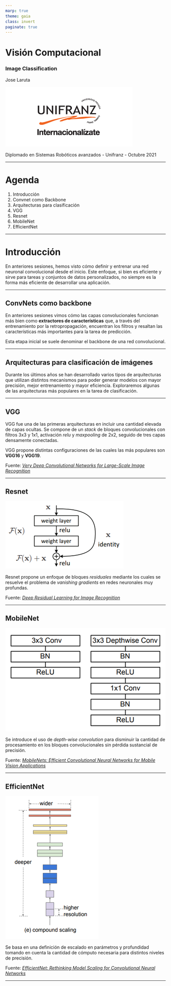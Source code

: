 ```yaml
---
marp: true
theme: gaia
class: invert
paginate: true
---
```


# Visión Computacional
### Image Classification

Jose Laruta

![bg right 130%](img/unifranz_logo.png)

Diplomado en Sistemas Robóticos avanzados - Unifranz - Octubre 2021

---
# Agenda

1. Introducción
2. Convnet como Backbone
3. Arquitecturas para clasificación
4. VGG
5. Resnet
6. MobileNet
7. EfficientNet

---

# Introducción

En anteriores sesiones, hemos visto cómo definir y entrenar una red neuronal convolucional desde el inicio. Este enfoque, si bien es eficiente y sirve para tareas y conjuntos de datos personalizados, no siempre es la forma más eficiente de desarrollar una aplicación.

---

## ConvNets como backbone

En anteriores sesiones vimos cómo las capas convolucionales funcionan más bien como **extractores de características** que, a través del entrenamiento por la retropropagación, encuentran los filtros y resaltan las características más importantes para la tarea de predicción. 

Esta etapa inicial se suele denominar el backbone de una red convolucional.


---

## Arquitecturas para clasificación de imágenes

Durante los últimos años se han desarrollado varios tipos de arquitecturas que utilizan distintos mecanismos para poder generar modelos con mayor precisión, mejor entrenamiento y mayor eficiencia. Exploraremos algunas de las arquitecturas más populares en la tarea de clasificación.

---

## VGG

VGG fue una de las primeras arquitecturas en incluir una cantidad elevada de capas ocultas. Se compone de un *stack* de bloques convolucionales con filtros 3x3 y 1x1, activación *relu* y *maxpooling* de 2x2, seguido de tres capas densamente conectadas.

VGG propone distintas configuraciones de las cuales las más populares son **VGG16** y **VGG19**.

Fuente: *[Very Deep Convolutional Networks for Large-Scale Image Recognition](https://arxiv.org/abs/1409.1556)* 

---

## Resnet

![bg right 70%](img/resnet.png)

Resnet propone un enfoque de bloques *residuales* mediante los cuales se resuelve el problema de *vanishing gradients* en redes neuronales muy profundas. 

Fuente: *[Deep Residual Learning for Image Recognition](https://arxiv.org/abs/1512.03385)* 

---

## MobileNet

![bg right 70%](img/mobilenet.png)

Se introduce el uso de *depth-wise convolution* para disminuir la cantidad de procesamiento en los bloques convolucionales sin pérdida sustancial de precisión.

Fuente: *[MobileNets: Efficient Convolutional Neural Networks for Mobile Vision Applications](https://arxiv.org/abs/1704.04861)* 

---

## EfficientNet

![bg right 70%](img/efficientnet.png)

Se basa en una definición de escalado en parámetros y profundidad tomando en cuenta la cantidad de cómputo necesaria para distintos niveles de precisión.

Fuente: *[EfficientNet: Rethinking Model Scaling for Convolutional Neural Networks](https://arxiv.org/abs/1905.11946)* 

---

